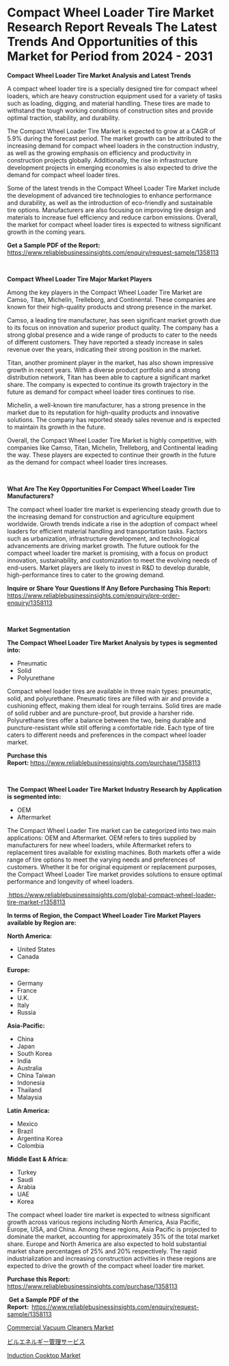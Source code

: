 <p><h1>Compact Wheel Loader Tire Market Research Report Reveals The Latest Trends And Opportunities of this Market for Period from 2024 - 2031</h1></p><p><strong>Compact Wheel Loader Tire Market Analysis and Latest Trends</strong></p>
<p><p>A compact wheel loader tire is a specially designed tire for compact wheel loaders, which are heavy construction equipment used for a variety of tasks such as loading, digging, and material handling. These tires are made to withstand the tough working conditions of construction sites and provide optimal traction, stability, and durability.</p><p>The Compact Wheel Loader Tire Market is expected to grow at a CAGR of 5.9% during the forecast period. The market growth can be attributed to the increasing demand for compact wheel loaders in the construction industry, as well as the growing emphasis on efficiency and productivity in construction projects globally. Additionally, the rise in infrastructure development projects in emerging economies is also expected to drive the demand for compact wheel loader tires.</p><p>Some of the latest trends in the Compact Wheel Loader Tire Market include the development of advanced tire technologies to enhance performance and durability, as well as the introduction of eco-friendly and sustainable tire options. Manufacturers are also focusing on improving tire design and materials to increase fuel efficiency and reduce carbon emissions. Overall, the market for compact wheel loader tires is expected to witness significant growth in the coming years.</p></p>
<p><strong>Get a Sample PDF of the Report:&nbsp;</strong> <a href="https://www.reliablebusinessinsights.com/enquiry/request-sample/1358113">https://www.reliablebusinessinsights.com/enquiry/request-sample/1358113</a></p>
<p>&nbsp;</p>
<p><strong>Compact Wheel Loader Tire Major Market Players</strong></p>
<p><p>Among the key players in the Compact Wheel Loader Tire Market are Camso, Titan, Michelin, Trelleborg, and Continental. These companies are known for their high-quality products and strong presence in the market.</p><p>Camso, a leading tire manufacturer, has seen significant market growth due to its focus on innovation and superior product quality. The company has a strong global presence and a wide range of products to cater to the needs of different customers. They have reported a steady increase in sales revenue over the years, indicating their strong position in the market.</p><p>Titan, another prominent player in the market, has also shown impressive growth in recent years. With a diverse product portfolio and a strong distribution network, Titan has been able to capture a significant market share. The company is expected to continue its growth trajectory in the future as demand for compact wheel loader tires continues to rise.</p><p>Michelin, a well-known tire manufacturer, has a strong presence in the market due to its reputation for high-quality products and innovative solutions. The company has reported steady sales revenue and is expected to maintain its growth in the future.</p><p>Overall, the Compact Wheel Loader Tire Market is highly competitive, with companies like Camso, Titan, Michelin, Trelleborg, and Continental leading the way. These players are expected to continue their growth in the future as the demand for compact wheel loader tires increases.</p></p>
<p>&nbsp;</p>
<p><strong>What Are The Key Opportunities For Compact Wheel Loader Tire Manufacturers?</strong></p>
<p><p>The compact wheel loader tire market is experiencing steady growth due to the increasing demand for construction and agriculture equipment worldwide. Growth trends indicate a rise in the adoption of compact wheel loaders for efficient material handling and transportation tasks. Factors such as urbanization, infrastructure development, and technological advancements are driving market growth. The future outlook for the compact wheel loader tire market is promising, with a focus on product innovation, sustainability, and customization to meet the evolving needs of end-users. Market players are likely to invest in R&D to develop durable, high-performance tires to cater to the growing demand.</p></p>
<p><strong>Inquire or Share Your Questions If Any Before Purchasing This Report:</strong> <a href="https://www.reliablebusinessinsights.com/enquiry/pre-order-enquiry/1358113">https://www.reliablebusinessinsights.com/enquiry/pre-order-enquiry/1358113</a></p>
<p>&nbsp;</p>
<p><strong>Market Segmentation</strong></p>
<p><strong>The Compact Wheel Loader Tire Market Analysis by types is segmented into:</strong></p>
<p><ul><li>Pneumatic</li><li>Solid</li><li>Polyurethane</li></ul></p>
<p><p>Compact wheel loader tires are available in three main types: pneumatic, solid, and polyurethane. Pneumatic tires are filled with air and provide a cushioning effect, making them ideal for rough terrains. Solid tires are made of solid rubber and are puncture-proof, but provide a harsher ride. Polyurethane tires offer a balance between the two, being durable and puncture-resistant while still offering a comfortable ride. Each type of tire caters to different needs and preferences in the compact wheel loader market.</p></p>
<p><strong>Purchase this Report:&nbsp;</strong><a href="https://www.reliablebusinessinsights.com/purchase/1358113">https://www.reliablebusinessinsights.com/purchase/1358113</a></p>
<p>&nbsp;</p>
<p><strong>The Compact Wheel Loader Tire Market Industry Research by Application is segmented into:</strong></p>
<p><ul><li>OEM</li><li>Aftermarket</li></ul></p>
<p><p>The Compact Wheel Loader Tire market can be categorized into two main applications: OEM and Aftermarket. OEM refers to tires supplied by manufacturers for new wheel loaders, while Aftermarket refers to replacement tires available for existing machines. Both markets offer a wide range of tire options to meet the varying needs and preferences of customers. Whether it be for original equipment or replacement purposes, the Compact Wheel Loader Tire market provides solutions to ensure optimal performance and longevity of wheel loaders.</p></p>
<p><a href="https://www.reliablebusinessinsights.com/global-compact-wheel-loader-tire-market-r1358113">&nbsp;https://www.reliablebusinessinsights.com/global-compact-wheel-loader-tire-market-r1358113</a></p>
<p><strong>In terms of Region, the Compact Wheel Loader Tire Market Players available by Region are:</strong></p>
<p>
    <p> <strong> North America: </strong>
        <ul>
            <li>United States</li>
            <li>Canada</li>
        </ul>
        </p> 
    <p> <strong> Europe: </strong>
        <ul>
            <li>Germany</li>
            <li>France</li>
            <li>U.K.</li>
            <li>Italy</li>
            <li>Russia</li>
        </ul>
        </p> 
    <p> <strong> Asia-Pacific: </strong>
        <ul>
            <li>China</li>
            <li>Japan</li>
            <li>South Korea</li>
            <li>India</li>
            <li>Australia</li>
            <li>China Taiwan</li>
            <li>Indonesia</li>
            <li>Thailand</li>
            <li>Malaysia</li>
        </ul>
        </p> 
    <p> <strong> Latin America: </strong>
        <ul>
            <li>Mexico</li>
            <li>Brazil</li>
            <li>Argentina Korea</li>
            <li>Colombia</li>
        </ul>
        </p> 
    <p> <strong> Middle East & Africa: </strong>
        <ul>
            <li>Turkey</li>
            <li>Saudi</li>
            <li>Arabia</li>
            <li>UAE</li>
            <li>Korea</li>
        </ul>
    </p>
    </p>
<p><p>The compact wheel loader tire market is expected to witness significant growth across various regions including North America, Asia Pacific, Europe, USA, and China. Among these regions, Asia Pacific is projected to dominate the market, accounting for approximately 35% of the total market share. Europe and North America are also expected to hold substantial market share percentages of 25% and 20% respectively. The rapid industrialization and increasing construction activities in these regions are expected to drive the growth of the compact wheel loader tire market.</p></p>
<p><strong>Purchase this Report: </strong><a href="https://www.reliablebusinessinsights.com/purchase/1358113">https://www.reliablebusinessinsights.com/purchase/1358113</a></p>
<p>&nbsp;<strong>Get a Sample PDF of the Report:&nbsp;&nbsp;</strong><a href="https://www.reliablebusinessinsights.com/enquiry/request-sample/1358113">https://www.reliablebusinessinsights.com/enquiry/request-sample/1358113</a></p>
<p><strong></strong></p>
<p><p><a href="https://view.publitas.com/reportprime-1/commercial-vacuum-cleaners-market-size-share-analysis-growth-trends-forecasts-2024-2031/">Commercial Vacuum Cleaners Market</a></p><p><a href="https://github.com/zekaoe592392/Market-Research-Report-List-2/blob/main/4255868127487.md">ビルエネルギー管理サービス</a></p><p><a href="https://view.publitas.com/reportprime-1/induction-cooktop-market-outlook-and-forecast-from-2024-to-2031/">Induction Cooktop Market</a></p></p>
